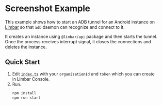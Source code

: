 # Screenshot Example

This example shows how to start an ADB tunnel for an Android instance on [Limbar](https://limbar.io)
so that `adb` daemon can recognize and connect to it.

It creates an instance using `@limbar/api` package and then starts the tunnel. Once the process
receives interrupt signal, it closes the connections and deletes the instance.

## Quick Start

1. Edit [`index.ts`](./index.ts) with your `organizationId` and `token` which you can create in Limbar Console.
1. Run.
   ```bash
   npm install
   npm run start
   ```

